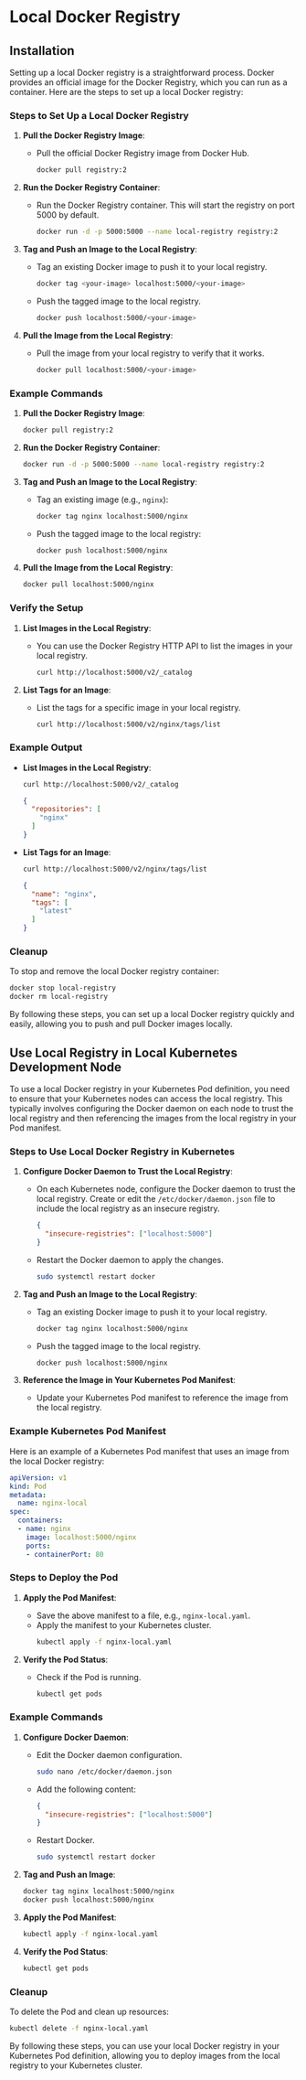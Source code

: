 # Local Docker Registry
## Installation

Setting up a local Docker registry is a straightforward process. Docker provides an official image for the Docker Registry, which you can run as a container. Here are the steps to set up a local Docker registry:

### Steps to Set Up a Local Docker Registry

1. **Pull the Docker Registry Image**:
   - Pull the official Docker Registry image from Docker Hub.
     ```sh
     docker pull registry:2
     ```

2. **Run the Docker Registry Container**:
   - Run the Docker Registry container. This will start the registry on port 5000 by default.
     ```sh
     docker run -d -p 5000:5000 --name local-registry registry:2
     ```

3. **Tag and Push an Image to the Local Registry**:
   - Tag an existing Docker image to push it to your local registry.
     ```sh
     docker tag <your-image> localhost:5000/<your-image>
     ```
   - Push the tagged image to the local registry.
     ```sh
     docker push localhost:5000/<your-image>
     ```

4. **Pull the Image from the Local Registry**:
   - Pull the image from your local registry to verify that it works.
     ```sh
     docker pull localhost:5000/<your-image>
     ```

### Example Commands

1. **Pull the Docker Registry Image**:
   ```sh
   docker pull registry:2
   ```

2. **Run the Docker Registry Container**:
   ```sh
   docker run -d -p 5000:5000 --name local-registry registry:2
   ```

3. **Tag and Push an Image to the Local Registry**:
   - Tag an existing image (e.g., `nginx`):
     ```sh
     docker tag nginx localhost:5000/nginx
     ```
   - Push the tagged image to the local registry:
     ```sh
     docker push localhost:5000/nginx
     ```

4. **Pull the Image from the Local Registry**:
   ```sh
   docker pull localhost:5000/nginx
   ```

### Verify the Setup

1. **List Images in the Local Registry**:
   - You can use the Docker Registry HTTP API to list the images in your local registry.
     ```sh
     curl http://localhost:5000/v2/_catalog
     ```

2. **List Tags for an Image**:
   - List the tags for a specific image in your local registry.
     ```sh
     curl http://localhost:5000/v2/nginx/tags/list
     ```

### Example Output

- **List Images in the Local Registry**:
  ```sh
  curl http://localhost:5000/v2/_catalog
  ```
  ```json
  {
    "repositories": [
      "nginx"
    ]
  }
  ```

- **List Tags for an Image**:
  ```sh
  curl http://localhost:5000/v2/nginx/tags/list
  ```
  ```json
  {
    "name": "nginx",
    "tags": [
      "latest"
    ]
  }
  ```

### Cleanup

To stop and remove the local Docker registry container:
```sh
docker stop local-registry
docker rm local-registry
```

By following these steps, you can set up a local Docker registry quickly and easily, allowing you to push and pull Docker images locally.


## Use Local Registry in Local Kubernetes Development Node

To use a local Docker registry in your Kubernetes Pod definition, you need to ensure that your Kubernetes nodes can access the local registry. This typically involves configuring the Docker daemon on each node to trust the local registry and then referencing the images from the local registry in your Pod manifest.

### Steps to Use Local Docker Registry in Kubernetes

1. **Configure Docker Daemon to Trust the Local Registry**:
   - On each Kubernetes node, configure the Docker daemon to trust the local registry. Create or edit the `/etc/docker/daemon.json` file to include the local registry as an insecure registry.
     ```json
     {
       "insecure-registries": ["localhost:5000"]
     }
     ```
   - Restart the Docker daemon to apply the changes.
     ```sh
     sudo systemctl restart docker
     ```

2. **Tag and Push an Image to the Local Registry**:
   - Tag an existing Docker image to push it to your local registry.
     ```sh
     docker tag nginx localhost:5000/nginx
     ```
   - Push the tagged image to the local registry.
     ```sh
     docker push localhost:5000/nginx
     ```

3. **Reference the Image in Your Kubernetes Pod Manifest**:
   - Update your Kubernetes Pod manifest to reference the image from the local registry.

### Example Kubernetes Pod Manifest

Here is an example of a Kubernetes Pod manifest that uses an image from the local Docker registry:

```yaml
apiVersion: v1
kind: Pod
metadata:
  name: nginx-local
spec:
  containers:
  - name: nginx
    image: localhost:5000/nginx
    ports:
    - containerPort: 80
```

### Steps to Deploy the Pod

1. **Apply the Pod Manifest**:
   - Save the above manifest to a file, e.g., `nginx-local.yaml`.
   - Apply the manifest to your Kubernetes cluster.
     ```sh
     kubectl apply -f nginx-local.yaml
     ```

2. **Verify the Pod Status**:
   - Check if the Pod is running.
     ```sh
     kubectl get pods
     ```

### Example Commands

1. **Configure Docker Daemon**:
   - Edit the Docker daemon configuration.
     ```sh
     sudo nano /etc/docker/daemon.json
     ```
   - Add the following content:
     ```json
     {
       "insecure-registries": ["localhost:5000"]
     }
     ```
   - Restart Docker.
     ```sh
     sudo systemctl restart docker
     ```

2. **Tag and Push an Image**:
   ```sh
   docker tag nginx localhost:5000/nginx
   docker push localhost:5000/nginx
   ```

3. **Apply the Pod Manifest**:
   ```sh
   kubectl apply -f nginx-local.yaml
   ```

4. **Verify the Pod Status**:
   ```sh
   kubectl get pods
   ```

### Cleanup

To delete the Pod and clean up resources:
```sh
kubectl delete -f nginx-local.yaml
```

By following these steps, you can use your local Docker registry in your Kubernetes Pod definition, allowing you to deploy images from the local registry to your Kubernetes cluster.